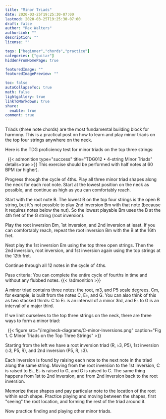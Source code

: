 ```yaml
---
title: "Minor Triads"
date: 2020-03-25T19:25:30-07:00
lastmod: 2020-03-25T19:25:30-07:00
draft: false
author: "Rex Walters"
authorLink: ""
description: ""
license: ""

tags: ["beginner","chords","practice"]
categories: ["guitar"]
hiddenFromHomePage: true

featuredImage: ""
featuredImagePreview: ""

toc: false
autoCollapseToc: true
math: false
lightgallery: true
linkToMarkdown: true
share:
  enable: true
comment: true
---
```


Triads (three note chords) are the most fundamental building block for harmony. This is a practical post on how to learn and play minor triads on the top four strings anywhere on the neck.
<!--more-->

Here is the TDG proficiency test for minor triads on the top three strings:

<a name="TDG012">&nbsp;</a>
{{< admonition type="success" title="TDG012 • 4-string Minor Triads" details=true >}}
This exercise should be performed with half notes at 60 BPM (or higher).

Progress through the cycle of 4ths. Play all three minor triad shapes along the neck for each root note. Start at the lowest position on the neck as possible, and continue as high as you can comfortably reach.

Start with the root note B. The lowest B on the top four strings is the open B string, but it's not possible to play 2nd inversion Bm with that note (because it requires notes below the nut). So the lowest playable Bm uses the B at the 4th fret of the G string (root inversion).

Play the root inversion Bm, 1st inversion, and 2nd inversion at least. If you can comfortably reach, repeat the root inversion Bm with the B at the 16th fret.

Next play the 1st inversion Em using the top three open strings. Then the 2nd inversion, root inversion, and 1st inversion again using the top strings at the 12th fret.

Continue through all 12 notes in the cycle of 4ths.

Pass criteria: You can complete the entire cycle of fourths in time and without any flubbed notes.
{{< /admonition >}}

A minor triad contains three notes: the root, m3, and P5 scale degrees. Cm, for example, is built from the notes C, E&flat;, and G. You can also think of this as two stacked thirds: C to E&flat; is an interval of a minor 3rd, and E&flat; to G is an interval of a major third.

If we limit ourselves to the top three strings on the neck, there are three ways to form a minor triad:

<a name="fig1">&nbsp;</a>
{{< figure src="/img/neck-diagrams/C-minor-Inversions.png" caption="Fig 1. C Minor Triads on the Top Three Strings"  >}}

Starting from the left we have a root inversion triad (R, &flat;3, P5), 1st inversion (&flat;3, P5, R), and 2nd inversion (P5, R, &flat;3).

Each inversion is found by raising each note to the next note in the triad along the same string. Moving from the root inversion to the 1st inversion, C is raised to E&flat;, E&flat; is raised to G, and G is raised to C. The same thing happens from 1st to 2nd inversion, and from 2nd inversion back to the root inversion.

Memorize these shapes and pay particular note to the location of the root within each shape. Practice playing and moving between the shapes, first "seeing" the root location, and forming the rest of the triad around it.

Now practice finding and playing other minor triads.
